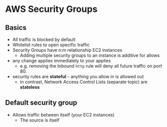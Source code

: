 # AWS Security Groups

## Basics

- All traffic is blocked by default
- Whitelist rules to open specific traffic
- Security Groups have n:m relationship EC2 instances
  - Adding multiple security groups to an instance is additive for allows
- any change applies immediately to your applies
  - e.g. removing the Inbound `http` rule will deny all future traffic on port 80.
- security rules are **stateful** - anything you allow in is allowed out
  - in contrast, Network Access Control Lists (separate topic) are **stateless**


## Default security group

- Allows traffic between itself (your EC2 instances)
  - The source is itself
